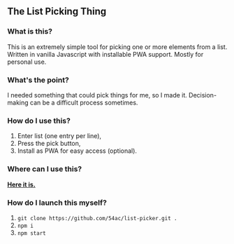 ## The List Picking Thing

### What is this?

This is an extremely simple tool for picking one or more elements from a list. Written in vanilla Javascript with installable PWA support. Mostly for personal use.

### What's the point?

I needed something that could pick things for me, so I made it. Decision-making can be a difficult process sometimes.

### How do I use this?

1. Enter list (one entry per line),
2. Press the pick button,
3. Install as PWA for easy access (optional).

### Where can I use this?

**[Here it is.](https://54ac.bio:5455/)**

### How do I launch this myself?

1. `git clone https://github.com/54ac/list-picker.git .`
2. `npm i`
3. `npm start`
